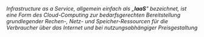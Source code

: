 *Infrastructure as a Service, allgemein einfach als „**IaaS**" bezeichnet, ist eine Form des Cloud-Computing zur bedarfsgerechten Bereitstellung grundlegender Rechen-, Netz- und Speicher-Ressourcen für die Verbraucher über das Internet und bei nutzungsabhängiger Preisgestaltung*